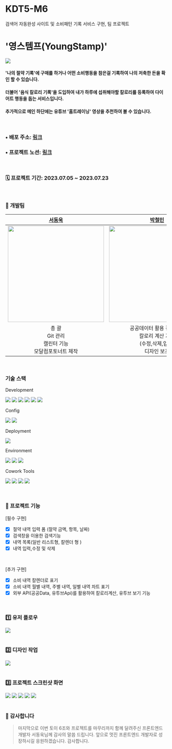 # KDT5-M6
 검색어 자동완성 사이트 및 소비패턴 기록 서비스 구현, 팀 프로젝트
# '영스템프(YoungStamp)'

<img src="https://user-images.githubusercontent.com/106785596/255562534-8bee0394-5790-4759-9ff8-e74f21b9c680.png" />

#### '나의 절약 기록'에 구매를 하거나 어떤 소비행동을 참은걸 기록하여 나의 저축한 돈을 확인 할 수 있습니다. 
#### 더불어 '음식 칼로리 기록'을 도입하여 내가 하루에 섭취해야할 칼로리를 등록하여 다이어트 행동을 돕는 서비스입니다.
#### 추가적으로 메인 하단에는 유튜브 '홈트레이닝' 영상을 추천하여 볼 수 있습니다.
<br>

### • 배포 주소: [링크](https://en.wikipedia.org/)
### • 프로젝트 노션: [링크](https://www.notion.so/b46604e143034e5c870068070d706131?pvs=4)
<br>

### 🗓 프로젝트 기간: 2023.07.05 ~ 2023.07.23

<br>

### 🧔 개발팀 
|       **[서동욱](https://github.com/)**       |       **[박철민](https://github.com/)**        |     **[양준용](https://github.com/)**      | **[최용준](https://github.com/pelicanstd)** |
|:------------------------------------------:|:-------------------------------------------:|:---------------------------------------:|:----------------------------------------:|
| <img src="https://avatars.githubusercontent.com/u/106901147?v=4" width="300"> | <img src="https://avatars.githubusercontent.com/u/106785596?v=4" width="300"> | <img src="https://avatars.githubusercontent.com/u/128226527?v=4" width="300"> | <img src="https://avatars.githubusercontent.com/u/128352717?v=4" width="300"> |
| 총 괄<br/> Git 관리<br/> 캘린터 기능<br/>모달컴포토너트 제작 | 공공데이터 활용 검색기능<br/>칼로리 계산 기능<br/> (수정,삭제,입력)</br>디자인 보조<br/>| 전체 페이지 디자인<br/> 메인페이지 차트 구현<br/>(일일, 주간, 월간) |  삿다치고 기능구현<br/>(입력,삭제,수정)<br/>유투브 기능구현   |
<br>

### 기술 스택
Development
<p>
<img src="https://img.shields.io/badge/React-61DAFB?style=flat&logo=React&logoColor=white" />
<img src="https://img.shields.io/badge/TypeScript-3178C6?style=flat&logo=TypeScript&logoColor=white" />
<img src="https://img.shields.io/badge/Chart.js-FF6384?style=flat&logo=chartdotjs&logoColor=white" />
<img src="https://img.shields.io/badge/SCSS-4A154B?style=flat&logo=Scss&logoColor=white" />
<img src="https://img.shields.io/badge/react_Query-3178C6?style=flat&logo=React-Query&logoColor=white">
<img src="https://img.shields.io/badge/react_Youtube-F05032?style=flat&logo=Youtube&logoColor=white">
</p>

Config
<p>
<img src="https://img.shields.io/badge/Vite-646CFF?style=flat&logo=Vite&logoColor=white"/></a>
<img src="https://img.shields.io/badge/npm-CB3837?style=flat&logo=npm&logoColor=white"/></a>
</p>

Deployment
<p>
<img src="https://img.shields.io/badge/GitHub Pages-181717?style=flat&logo=GitHub Pages&logoColor=white"/></a>
</p>

Environment
<p>
<img src="https://img.shields.io/badge/Visual Studio Code-007ACC?style=flat&logo=Visual Studio Code&logoColor=white"/></a>
<img src="https://img.shields.io/badge/Git-F05032?style=flat&logo=Git&logoColor=white"/></a>
<img src="https://img.shields.io/badge/GitHub-181717?style=flat&logo=GitHub&logoColor=white"/></a>
</p>

Cowork Tools
<p>
<img src="https://img.shields.io/badge/Slack-4A154B?style=flat&logo=Slack&logoColor=white" />
<img src="https://img.shields.io/badge/Notion-000000?style=flat&logo=Notion&logoColor=white" />
<img src="https://img.shields.io/badge/Zoom-2D8CFF?style=flat&logo=Zoom&logoColor=white" />
<img src="https://img.shields.io/badge/discord-5865F2?style=flat&logo=discord&logoColor=white" />
</p>
<br>

### 📌 프로젝트 기능 </br>
[필수 구현] </br>
- [x] 절약 내역 입력 폼 (절약 금액, 항목, 날짜)
- [x] 검색창을 이용한 검색기능
- [x] 내역 목록(일반 리스트형, 칼렌더 형 )
- [x] 내역 입력,수정 및 삭제

<br>

[추가 구현]
- [x] 소비 내역 칼렌더로 표기
- [x] 소비 내역 월별 내역, 주별 내역, 일별 내역 차트 표기
- [x] 외부 API(공공Data, 유투브Api)를 활용하여 칼로리계산, 유투브 보기 기능 

<br>

### 1️⃣ 유저 플로우 </br>
<img src="https://user-images.githubusercontent.com/106785596/255562651-ff310c5a-b59e-4eb3-b9bd-cc231b7099f7.png" />
<br>
<br>

### 2️⃣ 디자인 작업 </br>
<img src="https://user-images.githubusercontent.com/106785596/255562666-1c560354-6ddd-4b17-bd2c-2355927170fa.png" />
<br>
<br>

### 3️⃣ 프로젝트 스크린샷 화면 </br>
<img src="https://user-images.githubusercontent.com/106785596/255562883-5351c60a-2f19-4dd5-9ba7-86a4d3133c4e.png" />
<img src="https://user-images.githubusercontent.com/106785596/255562919-74a53eb4-3028-4b51-8f4b-887c5140addf.png" />
<img src="https://user-images.githubusercontent.com/106785596/255562900-3ac211c9-e4eb-41fd-a0d4-fc9804c80125.png" />
<img src="https://user-images.githubusercontent.com/106785596/255562925-b360b57f-b688-4741-81b2-a36a66b66f9e.png" />
<img src="https://user-images.githubusercontent.com/106785596/255562937-8d443e6d-8f69-4e14-aa89-d96b0694e18e.png" />
<br>
<br>

### 🙏 감사합니다 </br>

> 마지막으로 이번 토이 6조와 프로젝트를 마무리까지 함께 달려주신 프론트엔드 개발자 서동욱님께 감사의 말씀 드립니다. 앞으로 멋진 프론트엔드 개발자로 성장하시길 응원하겠습니다. 감사합니다.
